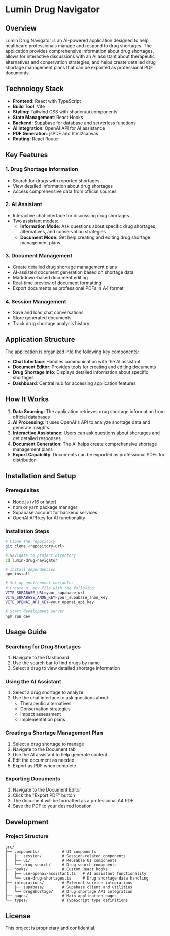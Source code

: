 # Lumin Drug Navigator

## Overview

Lumin Drug Navigator is an AI-powered application designed to help healthcare professionals manage and respond to drug shortages. The application provides comprehensive information about drug shortages, allows for interactive discussions with an AI assistant about therapeutic alternatives and conservation strategies, and helps create detailed drug shortage management plans that can be exported as professional PDF documents.

## Technology Stack

- **Frontend**: React with TypeScript
- **Build Tool**: Vite
- **Styling**: Tailwind CSS with shadcn/ui components
- **State Management**: React Hooks
- **Backend**: Supabase for database and serverless functions
- **AI Integration**: OpenAI API for AI assistance
- **PDF Generation**: jsPDF and html2canvas
- **Routing**: React Router

## Key Features

### 1. Drug Shortage Information
- Search for drugs with reported shortages
- View detailed information about drug shortages
- Access comprehensive data from official sources

### 2. AI Assistant
- Interactive chat interface for discussing drug shortages
- Two assistant modes:
  - **Information Mode**: Ask questions about specific drug shortages, alternatives, and conservation strategies
  - **Document Mode**: Get help creating and editing drug shortage management plans

### 3. Document Management
- Create detailed drug shortage management plans
- AI-assisted document generation based on shortage data
- Markdown-based document editing
- Real-time preview of document formatting
- Export documents as professional PDFs in A4 format

### 4. Session Management
- Save and load chat conversations
- Store generated documents
- Track drug shortage analysis history

## Application Structure

The application is organized into the following key components:

- **Chat Interface**: Handles communication with the AI assistant
- **Document Editor**: Provides tools for creating and editing documents
- **Drug Shortage Info**: Displays detailed information about specific shortages
- **Dashboard**: Central hub for accessing application features

## How It Works

1. **Data Sourcing**: The application retrieves drug shortage information from official databases
2. **AI Processing**: It uses OpenAI's API to analyze shortage data and generate insights
3. **Interactive Assistance**: Users can ask questions about shortages and get detailed responses
4. **Document Generation**: The AI helps create comprehensive shortage management plans
5. **Export Capability**: Documents can be exported as professional PDFs for distribution

## Installation and Setup

### Prerequisites
- Node.js (v16 or later)
- npm or yarn package manager
- Supabase account for backend services
- OpenAI API key for AI functionality

### Installation Steps

```sh
# Clone the repository
git clone <repository-url>

# Navigate to project directory
cd lumin-drug-navigator

# Install dependencies
npm install

# Set up environment variables
# Create a .env file with the following:
VITE_SUPABASE_URL=your_supabase_url
VITE_SUPABASE_ANON_KEY=your_supabase_anon_key
VITE_OPENAI_API_KEY=your_openai_api_key

# Start development server
npm run dev
```

## Usage Guide

### Searching for Drug Shortages
1. Navigate to the Dashboard
2. Use the search bar to find drugs by name
3. Select a drug to view detailed shortage information

### Using the AI Assistant
1. Select a drug shortage to analyze
2. Use the chat interface to ask questions about:
   - Therapeutic alternatives
   - Conservation strategies
   - Impact assessment
   - Implementation plans

### Creating a Shortage Management Plan
1. Select a drug shortage to manage
2. Navigate to the Document tab
3. Use the AI assistant to help generate content
4. Edit the document as needed
5. Export as PDF when complete

### Exporting Documents
1. Navigate to the Document Editor
2. Click the "Export PDF" button
3. The document will be formatted as a professional A4 PDF
4. Save the PDF to your desired location

## Development

### Project Structure

```
src/
├── components/          # UI components
│   ├── session/         # Session-related components
│   ├── ui/              # Reusable UI components
│   └── drug-search/     # Drug search components
├── hooks/               # Custom React hooks
│   ├── use-openai-assistant.ts   # AI assistant functionality
│   └── use-drug-shortages.ts     # Drug shortage data handling
├── integrations/        # External service integrations
│   ├── supabase/        # Supabase client and utilities
│   └── drugShortage/    # Drug shortage API integration
├── pages/               # Main application pages
└── types/               # TypeScript type definitions
```

## License

This project is proprietary and confidential.
